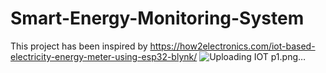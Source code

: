 # Smart-Energy-Monitoring-System
This project has been inspired by https://how2electronics.com/iot-based-electricity-energy-meter-using-esp32-blynk/
![Uploading IOT p1.png…]()

